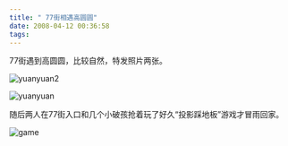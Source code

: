 ```yaml
---
title: " 77街相遇高圆圆"
date: 2008-04-12 00:36:58
tags:
---
```


77街遇到高圆圆，比较自然，特发照片两张。

![yuanyuan2](../../../images/2008/04/yuanyuan2.jpg) 

![yuanyuan](../../../images/2008/04/yuanyuan.jpg)

随后两人在77街入口和几个小破孩抢着玩了好久“投影踩地板”游戏才冒雨回家。

![game](../../../images/2008/04/game.jpg)